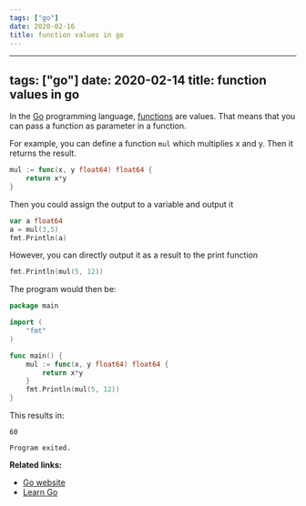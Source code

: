 ```yaml
---
tags: ["go"]
date: 2020-02-16
title: function values in go
---
```

---
tags: ["go"]
date: 2020-02-14
title: function values in go
---
In the <a href="https://golang.org/">Go</a> programming language, <a href="https://golangr.com/methods/">functions</a> are values. That means that you can pass a function as parameter in a function.

For example, you can define a function `mul` which multiplies x and y. Then it returns the result.

```go
mul := func(x, y float64) float64 {
    return x*y
}
```

Then you could assign the output to a variable and output it

```go
var a float64
a = mul(3,5)
fmt.Println(a)
```

However, you can directly output it as a result to the print function

```go
fmt.Println(mul(5, 12))
```

The program would then be:

```go
package main

import (
	"fmt"
)

func main() {
	mul := func(x, y float64) float64 {
		return x*y
	}
	fmt.Println(mul(5, 12))
}
```

This results in:

    60
    
    Program exited.

**Related links:**
* <a href="https://golang.org/">Go website</a>
* <a href="https://golangr.com/">Learn Go</a>

